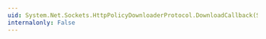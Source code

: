 ```yaml
---
uid: System.Net.Sockets.HttpPolicyDownloaderProtocol.DownloadCallback(System.IAsyncResult)
internalonly: False
---
```


